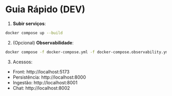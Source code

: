 # Guia Rápido (DEV)
1. **Subir serviços**:
```bash
docker compose up --build
```
2. (Opcional) **Observabilidade**:
```bash
docker compose -f docker-compose.yml -f docker-compose.observability.yml up -d otel-collector tempo prometheus grafana
```
3. Acessos:
- Front: http://localhost:5173
- Persistência: http://localhost:8000
- Ingestão: http://localhost:8001
- Chat: http://localhost:8002
